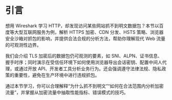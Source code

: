 # 引言

想用 Wireshark 学习 HTTP，却发现访问某些网站抓不到明文数据包？本节以百度等大型互联网服务为例，解析 HTTPS 加密、CDN 分发、HSTS 策略、浏览器安全沙箱对抓包的影响，并提供合法合规的分析方法，帮助你理解现代 Web 流量的可观测性边界。

我们会介绍 TLS 加密后的数据包仍可观测的要素，如 SNI、ALPN、证书信息、握手时序；同时演示在受信任环境下如何使用浏览器导出会话密钥、配置中间人代理，或通过开放 API、开发者工具分析业务行为。还会强调遵守法律法规、隐私政策的重要性，避免在生产环境中进行违规抓包。

通过本节学习，你可以合理解释“为什么抓不到明文”“如何在合法范围内分析加密流量”，并掌握从加密流量中抽取性能指标、错误模式的技巧。
